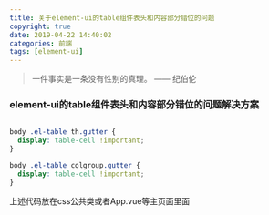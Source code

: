 ```yaml
---
title: 关于element-ui的table组件表头和内容部分错位的问题
copyright: true
date: 2019-04-22 14:40:02
categories: 前端
tags: [element-ui]
---
```



<blockquote class="blockquote-center">一件事实是一条没有性别的真理。 —— 纪伯伦</blockquote>

<!-- more -->

### element-ui的table组件表头和内容部分错位的问题解决方案

``` css

body .el-table th.gutter {
  display: table-cell !important;
}

body .el-table colgroup.gutter {
  display: table-cell !important;
}

```

上述代码放在css公共类或者App.vue等主页面里面
